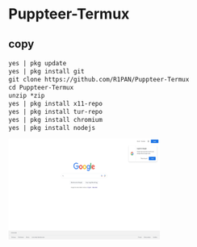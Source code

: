 # Puppteer-Termux
## copy ##
```
yes | pkg update
yes | pkg install git
git clone https://github.com/R1PAN/Puppteer-Termux
cd Puppteer-Termux
unzip *zip
yes | pkg install x11-repo
yes | pkg install tur-repo
yes | pkg install chromium
yes | pkg install nodejs
```
<img src="https://github.com/R1PAN/Puppteer-Termux/blob/r/screenshot.jpg" alt="Alt text" width="300" height="200">
